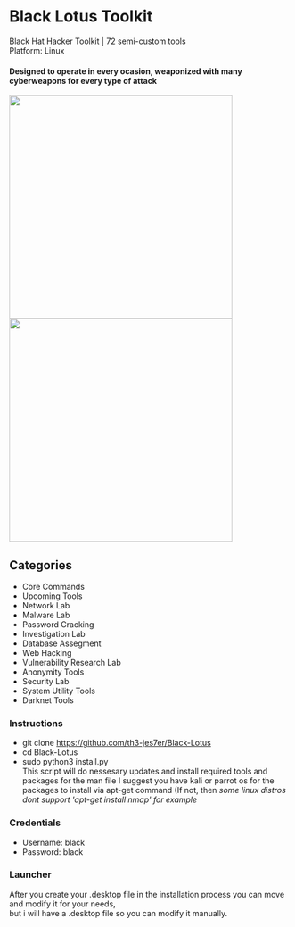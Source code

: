 
# Black Lotus Toolkit
Black Hat Hacker Toolkit | 72 semi-custom tools </br>
Platform: Linux </br>
#### Designed to operate in every ocasion, weaponized with many cyberweapons for every type of attack </br>
<img src="https://user-images.githubusercontent.com/86844971/150806838-1a3804cd-4759-47a8-8f5e-00cfb93a6fab.jpg" width="400" height="auto" /> <img src="https://user-images.githubusercontent.com/86844971/150813588-dbf6755c-bbcb-4063-9c30-262bdf954343.png" width="400" height="auto" />
## Categories
+ Core Commands
+ Upcoming Tools
+ Network Lab
+ Malware Lab 
+ Password Cracking
+ Investigation Lab
+ Database Assegment
+ Web Hacking
+ Vulnerability Research Lab
+ Anonymity Tools
+ Security Lab
+ System Utility Tools
+ Darknet Tools

### Instructions
 + git clone https://github.com/th3-jes7er/Black-Lotus
 + cd Black-Lotus
 + sudo python3 install.py </br>
This script will do nessesary updates and install required tools and packages for the man file
I suggest you have kali or parrot os for the packages to install via apt-get command (If not, then 
*some linux distros dont support 'apt-get install nmap' for example*
### Credentials
+ Username: black
+ Password: black

### Launcher
After you create your .desktop file in the installation process you can move and modify it for your needs, </br>
but i will have a .desktop file so you can modify it manually.
